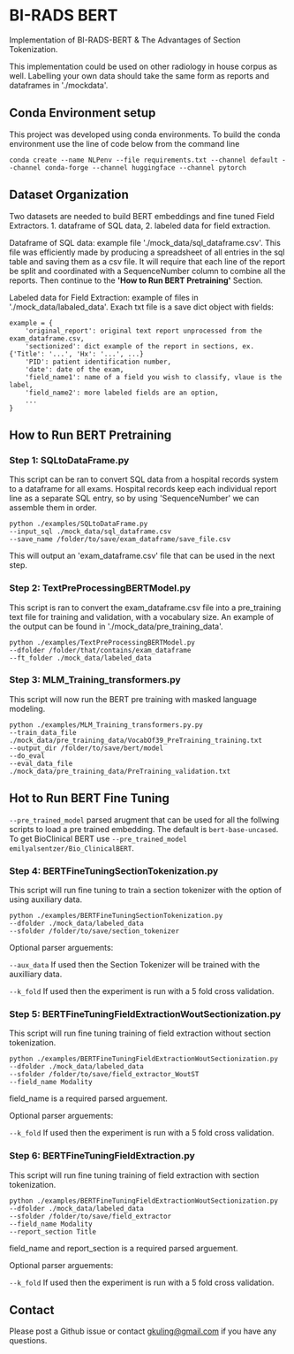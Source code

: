 # BI-RADS BERT

Implementation of BI-RADS-BERT & The Advantages of Section Tokenization. 

This implementation could be used on other radiology in house corpus as well. Labelling your own data should take the same form as reports and dataframes in './mockdata'. 

## Conda Environment setup

This project was developed using conda environments. To build the conda environment use the line of code below from the command line

```angular2html
conda create --name NLPenv --file requirements.txt --channel default --channel conda-forge --channel huggingface --channel pytorch
```

## Dataset Organization

Two datasets are needed to build BERT embeddings and fine tuned Field Extractors. 1. dataframe of SQL data, 2. labeled data for field extraction. 

Dataframe of SQL data: example file './mock_data/sql_dataframe.csv'. 
This file was efficiently made by producing a spreadsheet of all entries in the sql table and saving them as a csv file. It will require that each line of the report be split and coordinated with a SequenceNumber column to combine all the reports. Then continue to the **'How to Run BERT Pretraining'** Section.

Labeled data for Field Extraction: example of files in './mock_data/labaled_data'. Exach txt file is a save dict object with fields: 
```angular2html
example = {
    'original_report': original text report unprocessed from the exam_dataframe.csv, 
    'sectionized': dict example of the report in sections, ex. {'Title': '...', 'Hx': '...', ...}
    'PID': patient identification number,
    'date': date of the exam,
    'field_name1': name of a field you wish to classify, vlaue is the label, 
    'field_name2': more labeled fields are an option, 
    ...
}
```



## How to Run BERT Pretraining 

### Step 1: SQLtoDataFrame.py

This script can be ran to convert SQL data from a hospital records system to a dataframe for all exams. 
Hospital records keep each individual report line as a separate SQL entry, so by using 'SequenceNumber' we can assemble them in order. 

```angular2html
python ./examples/SQLtoDataFrame.py 
--input_sql ./mock_data/sql_dataframe.csv 
--save_name /folder/to/save/exam_dataframe/save_file.csv
```

This will output an 'exam_dataframe.csv' file that can be used in the next step. 

### Step 2: TextPreProcessingBERTModel.py

This script is ran to convert the exam_dataframe.csv file into a pre_training text file for training and validation, with a vocabulary size. An example of the output can be found in './mock_data/pre_training_data'.

```angular2html
python ./examples/TextPreProcessingBERTModel.py 
--dfolder /folder/that/contains/exam_dataframe 
--ft_folder ./mock_data/labeled_data
```

### Step 3: MLM_Training_transformers.py

This script will now run the BERT pre training with masked language modeling. 

```angular2html
python ./examples/MLM_Training_transformers.py.py 
--train_data_file ./mock_data/pre_training_data/VocabOf39_PreTraining_training.txt 
--output_dir /folder/to/save/bert/model
--do_eval 
--eval_data_file ./mock_data/pre_training_data/PreTraining_validation.txt 
```

## Hot to Run BERT Fine Tuning

```--pre_trained_model``` parsed arugment that can be used for all the follwing scripts to load a pre trained embedding. The default is ```bert-base-uncased```. To get BioClinical BERT use ```--pre_trained_model emilyalsentzer/Bio_ClinicalBERT```. 

### Step 4: BERTFineTuningSectionTokenization.py

This script will run fine tuning to train a section tokenizer with the option of using auxiliary data. 

```angular2html
python ./examples/BERTFineTuningSectionTokenization.py 
--dfolder ./mock_data/labeled_data
--sfolder /folder/to/save/section_tokenizer
```

Optional parser arguements: 

```--aux_data``` If used then the Section Tokenizer will be trained with the auxilliary data.

```--k_fold``` If used then the experiment is run with a 5 fold cross validation. 

### Step 5: BERTFineTuningFieldExtractionWoutSectionization.py

This script will run fine tuning training of field extraction without section tokenization. 

```angular2html
python ./examples/BERTFineTuningFieldExtractionWoutSectionization.py 
--dfolder ./mock_data/labeled_data
--sfolder /folder/to/save/field_extractor_WoutST
--field_name Modality
```

field_name is a required parsed arguement.

Optional parser arguements:

```--k_fold``` If used then the experiment is run with a 5 fold cross validation.

### Step 6: BERTFineTuningFieldExtraction.py

This script will run fine tuning training of field extraction with section tokenization.

```angular2html
python ./examples/BERTFineTuningFieldExtractionWoutSectionization.py 
--dfolder ./mock_data/labeled_data
--sfolder /folder/to/save/field_extractor
--field_name Modality
--report_section Title
```

field_name and report_section is a required parsed arguement.

Optional parser arguements:

```--k_fold``` If used then the experiment is run with a 5 fold cross validation.

## Contact 

Please post a Github issue or contact gkuling@gmail.com if you have any questions.